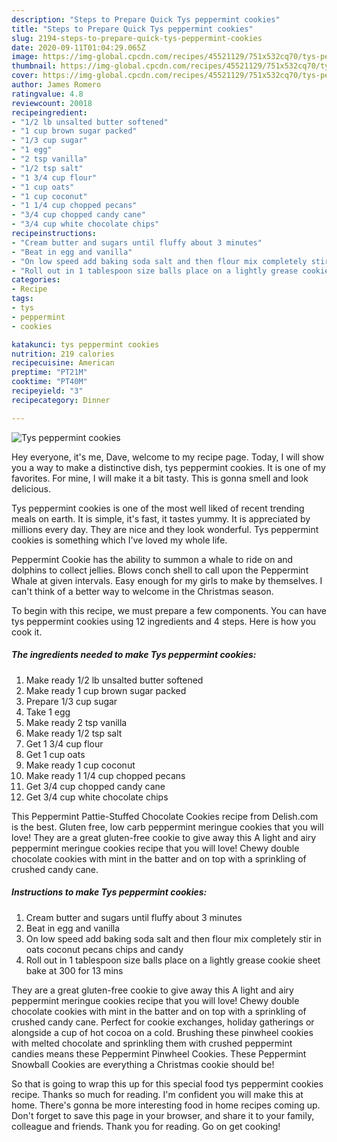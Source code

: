 ```yaml
---
description: "Steps to Prepare Quick Tys peppermint cookies"
title: "Steps to Prepare Quick Tys peppermint cookies"
slug: 2194-steps-to-prepare-quick-tys-peppermint-cookies
date: 2020-09-11T01:04:29.065Z
image: https://img-global.cpcdn.com/recipes/45521129/751x532cq70/tys-peppermint-cookies-recipe-main-photo.jpg
thumbnail: https://img-global.cpcdn.com/recipes/45521129/751x532cq70/tys-peppermint-cookies-recipe-main-photo.jpg
cover: https://img-global.cpcdn.com/recipes/45521129/751x532cq70/tys-peppermint-cookies-recipe-main-photo.jpg
author: James Romero
ratingvalue: 4.8
reviewcount: 20018
recipeingredient:
- "1/2 lb unsalted butter softened"
- "1 cup brown sugar packed"
- "1/3 cup sugar"
- "1 egg"
- "2 tsp vanilla"
- "1/2 tsp salt"
- "1 3/4 cup flour"
- "1 cup oats"
- "1 cup coconut"
- "1 1/4 cup chopped pecans"
- "3/4 cup chopped candy cane"
- "3/4 cup white chocolate chips"
recipeinstructions:
- "Cream butter and sugars until fluffy about 3 minutes"
- "Beat in egg and vanilla"
- "On low speed add baking soda salt and then flour mix completely stir in oats coconut pecans chips and candy"
- "Roll out in 1 tablespoon size balls place on a lightly grease cookie sheet bake at 300 for 13 mins"
categories:
- Recipe
tags:
- tys
- peppermint
- cookies

katakunci: tys peppermint cookies 
nutrition: 219 calories
recipecuisine: American
preptime: "PT21M"
cooktime: "PT40M"
recipeyield: "3"
recipecategory: Dinner

---
```



![Tys peppermint cookies](https://img-global.cpcdn.com/recipes/45521129/751x532cq70/tys-peppermint-cookies-recipe-main-photo.jpg)

Hey everyone, it's me, Dave, welcome to my recipe page. Today, I will show you a way to make a distinctive dish, tys peppermint cookies. It is one of my favorites. For mine, I will make it a bit tasty. This is gonna smell and look delicious.

Tys peppermint cookies is one of the most well liked of recent trending meals on earth. It is simple, it's fast, it tastes yummy. It is appreciated by millions every day. They are nice and they look wonderful. Tys peppermint cookies is something which I've loved my whole life.

Peppermint Cookie has the ability to summon a whale to ride on and dolphins to collect jellies. Blows conch shell to call upon the Peppermint Whale at given intervals. Easy enough for my girls to make by themselves. I can&#39;t think of a better way to welcome in the Christmas season.


To begin with this recipe, we must prepare a few components. You can have tys peppermint cookies using 12 ingredients and 4 steps. Here is how you cook it.

<!--inarticleads1-->

##### The ingredients needed to make Tys peppermint cookies:

1. Make ready 1/2 lb unsalted butter softened
1. Make ready 1 cup brown sugar packed
1. Prepare 1/3 cup sugar
1. Take 1 egg
1. Make ready 2 tsp vanilla
1. Make ready 1/2 tsp salt
1. Get 1 3/4 cup flour
1. Get 1 cup oats
1. Make ready 1 cup coconut
1. Make ready 1 1/4 cup chopped pecans
1. Get 3/4 cup chopped candy cane
1. Get 3/4 cup white chocolate chips


This Peppermint Pattie-Stuffed Chocolate Cookies recipe from Delish.com is the best. Gluten free, low carb peppermint meringue cookies that you will love! They are a great gluten-free cookie to give away this A light and airy peppermint meringue cookies recipe that you will love! Chewy double chocolate cookies with mint in the batter and on top with a sprinkling of crushed candy cane. 

<!--inarticleads2-->

##### Instructions to make Tys peppermint cookies:

1. Cream butter and sugars until fluffy about 3 minutes
1. Beat in egg and vanilla
1. On low speed add baking soda salt and then flour mix completely stir in oats coconut pecans chips and candy
1. Roll out in 1 tablespoon size balls place on a lightly grease cookie sheet bake at 300 for 13 mins


They are a great gluten-free cookie to give away this A light and airy peppermint meringue cookies recipe that you will love! Chewy double chocolate cookies with mint in the batter and on top with a sprinkling of crushed candy cane. Perfect for cookie exchanges, holiday gatherings or alongside a cup of hot cocoa on a cold. Brushing these pinwheel cookies with melted chocolate and sprinkling them with crushed peppermint candies means these Peppermint Pinwheel Cookies. These Peppermint Snowball Cookies are everything a Christmas cookie should be! 

So that is going to wrap this up for this special food tys peppermint cookies recipe. Thanks so much for reading. I'm confident you will make this at home. There's gonna be more interesting food in home recipes coming up. Don't forget to save this page in your browser, and share it to your family, colleague and friends. Thank you for reading. Go on get cooking!
